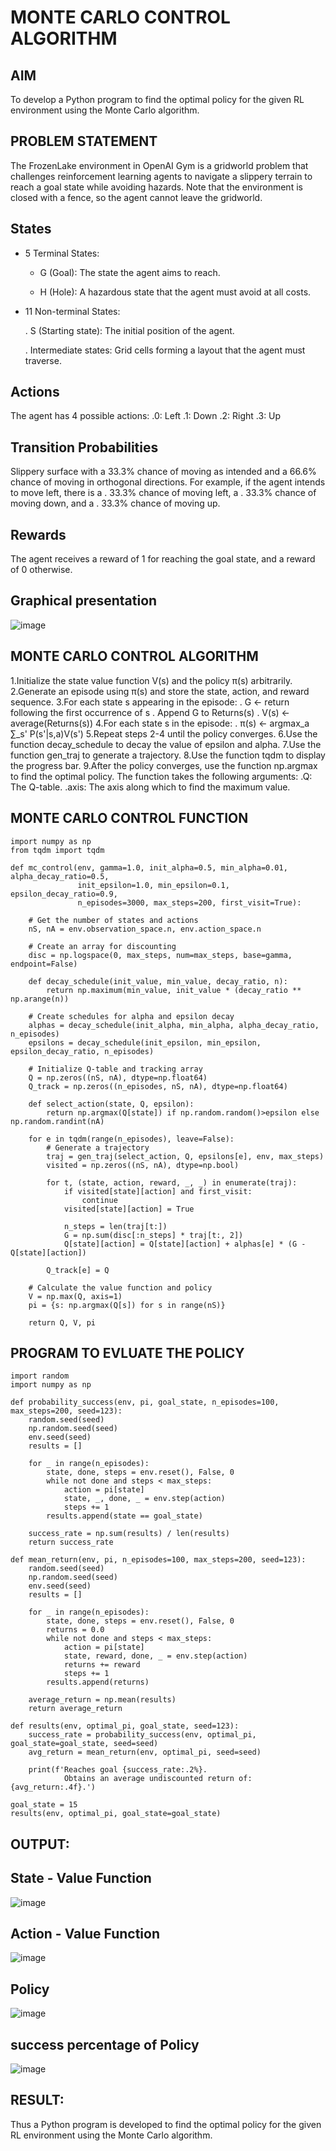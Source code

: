 # MONTE CARLO CONTROL ALGORITHM

## AIM
To develop a Python program to find the optimal policy for the given RL environment using the Monte Carlo algorithm.

## PROBLEM STATEMENT
The FrozenLake environment in OpenAI Gym is a gridworld problem that challenges reinforcement learning agents to navigate a slippery terrain to reach a goal state while avoiding hazards. Note that the environment is closed with a fence, so the agent cannot leave the gridworld.

## States
  * 5 Terminal States:
      * G (Goal): The state the agent aims to reach.
      
      * H (Hole): A hazardous state that the agent must avoid at all costs.
  * 11 Non-terminal States:
  
      . S (Starting state): The initial position of the agent.
      
      . Intermediate states: Grid cells forming a layout that the agent must traverse.

## Actions
The agent has 4 possible actions:
    .0: Left
    .1: Down
    .2: Right
    .3: Up
## Transition Probabilities
Slippery surface with a 33.3% chance of moving as intended and a 66.6% chance of moving in orthogonal directions. For example, if the agent intends to move left, there is a
    . 33.3% chance of moving left, a
    . 33.3% chance of moving down, and a
    . 33.3% chance of moving up.
## Rewards
The agent receives a reward of 1 for reaching the goal state, and a reward of 0 otherwise.
## Graphical presentation
![image](https://github.com/Saibandhavi75/monte-carlo-control/assets/94208895/e489c87c-af01-4cc9-af22-de3df3299ddb)

## MONTE CARLO CONTROL ALGORITHM
1.Initialize the state value function V(s) and the policy π(s) arbitrarily.
2.Generate an episode using π(s) and store the state, action, and reward sequence.
3.For each state s appearing in the episode:
  . G ← return following the first occurrence of s
  . Append G to Returns(s)
  . V(s) ← average(Returns(s))
4.For each state s in the episode:
  . π(s) ← argmax_a ∑_s' P(s'|s,a)V(s')
5.Repeat steps 2-4 until the policy converges.
6.Use the function decay_schedule to decay the value of epsilon and alpha.
7.Use the function gen_traj to generate a trajectory.
8.Use the function tqdm to display the progress bar.
9.After the policy converges, use the function np.argmax to find the optimal policy. The function takes the following arguments:
  .Q: The Q-table.
  .axis: The axis along which to find the maximum value.

## MONTE CARLO CONTROL FUNCTION
```
import numpy as np
from tqdm import tqdm

def mc_control(env, gamma=1.0, init_alpha=0.5, min_alpha=0.01, alpha_decay_ratio=0.5,
               init_epsilon=1.0, min_epsilon=0.1, epsilon_decay_ratio=0.9,
               n_episodes=3000, max_steps=200, first_visit=True):

    # Get the number of states and actions
    nS, nA = env.observation_space.n, env.action_space.n

    # Create an array for discounting
    disc = np.logspace(0, max_steps, num=max_steps, base=gamma, endpoint=False)

    def decay_schedule(init_value, min_value, decay_ratio, n):
        return np.maximum(min_value, init_value * (decay_ratio ** np.arange(n))

    # Create schedules for alpha and epsilon decay
    alphas = decay_schedule(init_alpha, min_alpha, alpha_decay_ratio, n_episodes)
    epsilons = decay_schedule(init_epsilon, min_epsilon, epsilon_decay_ratio, n_episodes)

    # Initialize Q-table and tracking array
    Q = np.zeros((nS, nA), dtype=np.float64)
    Q_track = np.zeros((n_episodes, nS, nA), dtype=np.float64)

    def select_action(state, Q, epsilon):
        return np.argmax(Q[state]) if np.random.random()>epsilon else np.random.randint(nA)

    for e in tqdm(range(n_episodes), leave=False):
        # Generate a trajectory
        traj = gen_traj(select_action, Q, epsilons[e], env, max_steps)
        visited = np.zeros((nS, nA), dtype=np.bool)

        for t, (state, action, reward, _, _) in enumerate(traj):
            if visited[state][action] and first_visit:
                continue
            visited[state][action] = True

            n_steps = len(traj[t:])
            G = np.sum(disc[:n_steps] * traj[t:, 2])
            Q[state][action] = Q[state][action] + alphas[e] * (G - Q[state][action])

        Q_track[e] = Q

    # Calculate the value function and policy
    V = np.max(Q, axis=1)
    pi = {s: np.argmax(Q[s]) for s in range(nS)}

    return Q, V, pi
```

## PROGRAM TO EVLUATE THE POLICY
```
import random
import numpy as np

def probability_success(env, pi, goal_state, n_episodes=100, max_steps=200, seed=123):
    random.seed(seed)
    np.random.seed(seed)
    env.seed(seed)
    results = []

    for _ in range(n_episodes):
        state, done, steps = env.reset(), False, 0
        while not done and steps < max_steps:
            action = pi[state]
            state, _, done, _ = env.step(action)
            steps += 1
        results.append(state == goal_state)

    success_rate = np.sum(results) / len(results)
    return success_rate

def mean_return(env, pi, n_episodes=100, max_steps=200, seed=123):
    random.seed(seed)
    np.random.seed(seed)
    env.seed(seed)
    results = []

    for _ in range(n_episodes):
        state, done, steps = env.reset(), False, 0
        returns = 0.0
        while not done and steps < max_steps:
            action = pi[state]
            state, reward, done, _ = env.step(action)
            returns += reward
            steps += 1
        results.append(returns)

    average_return = np.mean(results)
    return average_return

def results(env, optimal_pi, goal_state, seed=123):
    success_rate = probability_success(env, optimal_pi, goal_state=goal_state, seed=seed)
    avg_return = mean_return(env, optimal_pi, seed=seed)
    
    print(f'Reaches goal {success_rate:.2%}. 
  			Obtains an average undiscounted return of: {avg_return:.4f}.')

goal_state = 15
results(env, optimal_pi, goal_state=goal_state)

```
## OUTPUT:
## State - Value Function
![image](https://github.com/Saibandhavi75/monte-carlo-control/assets/94208895/258c37a4-2c9e-458a-86ed-9b5adc08114c)
## Action - Value Function
![image](https://github.com/Saibandhavi75/monte-carlo-control/assets/94208895/cf1df25b-0ea4-437a-a690-0547fcd2e3df)
## Policy
![image](https://github.com/Saibandhavi75/monte-carlo-control/assets/94208895/24f6ca17-b3be-4d9c-a116-87d8c23099fc)
## success percentage of Policy
![image](https://github.com/Saibandhavi75/monte-carlo-control/assets/94208895/1a5402f9-da84-4a89-bd1c-040780234388)

## RESULT:
Thus a Python program is developed to find the optimal policy for the given RL environment using the Monte Carlo algorithm.

